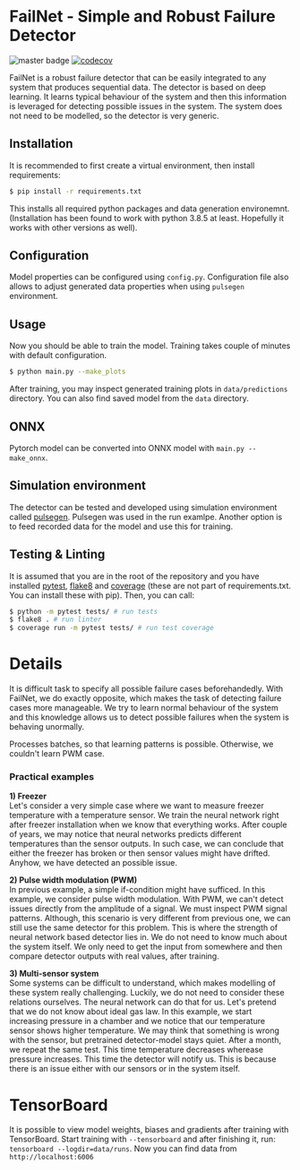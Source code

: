 # FailNet - Simple and Robust Failure Detector
![master badge](https://github.com/Otteri/failnet/actions/workflows/python-app.yml/badge.svg)
[![codecov](https://codecov.io/gh/Otteri/failnet/branch/master/graph/badge.svg?token=0V075MBYTZ)](https://codecov.io/gh/Otteri/failnet)

FailNet is a robust failure detector that can be easily integrated to any system that produces sequential data. The detector is based on deep learning. It learns typical behaviour of the system and then this information is leveraged for detecting possible issues in the system. The system does not need to be modelled, so the detector is very generic. 

## Installation
It is recommended to first create a virtual environment, then install requirements:
```bash
$ pip install -r requirements.txt
```
This installs all required python packages and data generation environemnt. (Installation has been found to work with python 3.8.5 at least. Hopefully it works with other versions as well).

## Configuration
Model properties can be configured using `config.py`. Configuration file also allows to adjust generated data properties when using `pulsegen` environment.

## Usage
Now you should be able to train the model. Training takes couple of minutes with default configuration.
```bash
$ python main.py --make_plots
```
After training, you may inspect generated training plots in `data/predictions` directory. You can also find saved model from the `data` directory.

## ONNX
Pytorch model can be converted into ONNX model with `main.py --make_onnx`.

## Simulation environment
The detector can be tested and developed using simulation environment called
[pulsegen](https://github.com/Otteri/gym-envs). Pulsegen was used in the run examlpe. Another option is to feed recorded data for the model and use this for training.

## Testing & Linting
It is assumed that you are in the root of the repository and you have installed [pytest](https://docs.pytest.org/en/stable/), [flake8](https://pypi.org/project/flake8/) and [coverage](https://pypi.org/project/coverage/) (these are not part of requirements.txt. You can install these with pip). Then, you can call:
```bash
$ python -m pytest tests/ # run tests
$ flake8 . # run linter
$ coverage run -m pytest tests/ # run test coverage
```

# Details
It is difficult task to specify all possible failure cases beforehandedly. With FailNet, we do exactly opposite, which makes the task of detecting failure cases more manageable. We try to learn normal behaviour of the system and this knowledge allows us to detect possible failures when the system is behaving unormally.

Processes batches, so that learning patterns is possible. Otherwise, we couldn't learn PWM case.

### Practical examples

**1) Freezer**  
Let's consider a very simple case where we want to measure freezer temperature with a temperature sensor. We train the neural network right after freezer installation when we know that everything works. After couple of years, we may notice that neural networks predicts different temperatures than the sensor outputs. In such case, we can conclude that either the freezer has broken or then sensor values might have drifted. Anyhow, we have detected an possible issue.

**2) Pulse width modulation (PWM)**  
In previous example, a simple if-condition might have sufficed. In this example, we consider pulse width modulation. With PWM, we can't detect issues directly from the amplitude of a signal. We must inspect PWM signal patterns. Although, this scenario is very different from previous one, we can still use the same detector for this problem. This is where the strength of neural network based detector lies in. We do not need to know much about the system itself. We only need to get the input from somewhere and then compare detector outputs with real values, after training.

**3) Multi-sensor system**  
Some systems can be difficult to understand, which makes modelling of these system really challenging. Luckily, we do not need to consider these relations ourselves. The neural network can do that for us. Let's pretend that we do not know about ideal gas law. In this example, we start increasing pressure in a chamber and we notice that our temperature sensor shows higher temperature. We may think that something is wrong with the sensor, but pretrained detector-model stays quiet. After a month, we repeat the same test. This time temperature decreases wherease pressure increases. This time the detector will notify us. This is because there is an issue either with our sensors or in the system itself.

# TensorBoard
It is possible to view model weights, biases and gradients after training with TensorBoard. Start training with `--tensorboard` and after finishing it, run: `tensorboard --logdir=data/runs`. Now you can find data from `http://localhost:6006`
